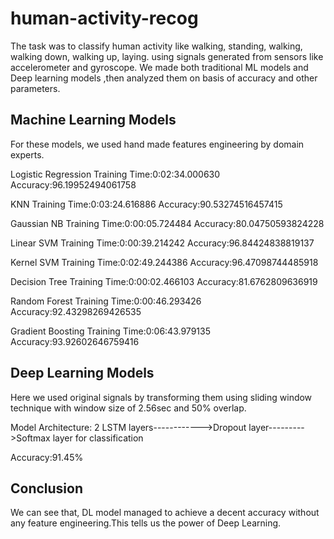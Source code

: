# human-activity-recog
The task was to classify human activity like walking, standing, walking, walking down, walking up, laying. using signals generated from sensors like accelerometer and gyroscope.
We made both traditional ML models and Deep learning models ,then analyzed them on basis of accuracy and other parameters.

<h2>Machine Learning Models</h2>
For these models, we used hand made features engineering by domain experts.

Logistic Regression
Training Time:0:02:34.000630	Accuracy:96.19952494061758

KNN
Training Time:0:03:24.616886	Accuracy:90.53274516457415

Gaussian NB
Training Time:0:00:05.724484	Accuracy:80.04750593824228

Linear SVM
Training Time:0:00:39.214242	Accuracy:96.84424838819137

Kernel SVM
Training Time:0:02:49.244386	Accuracy:96.47098744485918

Decision Tree
Training Time:0:00:02.466103	Accuracy:81.6762809636919

Random Forest
Training Time:0:00:46.293426	Accuracy:92.43298269426535

Gradient Boosting
Training Time:0:06:43.979135	Accuracy:93.92602646759416

<h2>Deep Learning Models</h2>
Here we used original signals by transforming them using sliding window technique with window size of 2.56sec and 50% overlap.

Model Architecture:
2 LSTM layers------------>Dropout layer--------->Softmax layer for classification

Accuracy:91.45%


<h2>Conclusion</h2>
We can see that, DL model managed to achieve a decent accuracy without any feature engineering.This tells us the power of Deep Learning.
